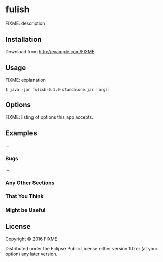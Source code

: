 # fulish

FIXME: description

## Installation

Download from http://example.com/FIXME.

## Usage

FIXME: explanation

    $ java -jar fulish-0.1.0-standalone.jar [args]

## Options

FIXME: listing of options this app accepts.

## Examples

...

### Bugs

...

### Any Other Sections
### That You Think
### Might be Useful

## License

Copyright © 2016 FIXME

Distributed under the Eclipse Public License either version 1.0 or (at
your option) any later version.
